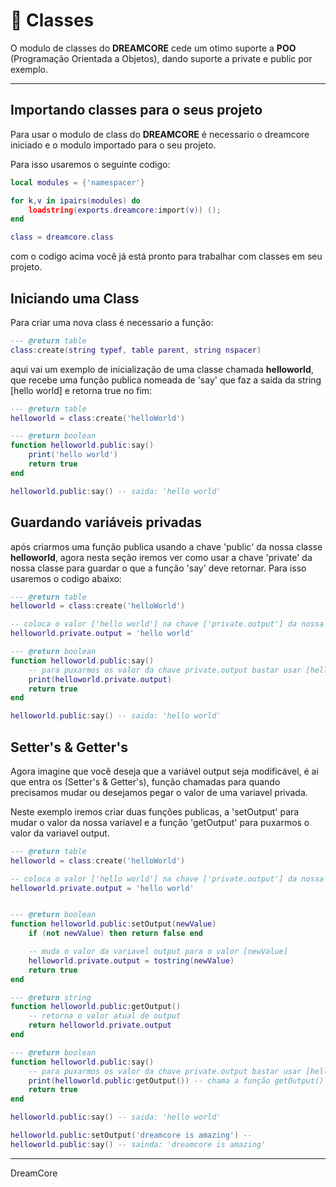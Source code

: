 # 📜 Classes #

O modulo de classes do **DREAMCORE** cede um otimo suporte a
**POO** (Programação Orientada a Objetos), dando suporte a private e public por exemplo.

---

## Importando classes para o seus projeto ##

Para usar o modulo de class do **DREAMCORE** é necessario o dreamcore iniciado e o modulo importado para o seu projeto.

Para isso usaremos o seguinte codigo:

```lua
local modules = {'namespacer'} 

for k,v in ipairs(modules) do
    loadstring(exports.dreamcore:import(v)) ();
end

class = dreamcore.class
```

com o codigo acima você já está pronto para trabalhar com classes em seu projeto.

## Iniciando uma Class ##

Para criar uma nova class é necessario a função:

```lua
--- @return table
class:create(string typef, table parent, string nspacer)
```

aqui vai um exemplo de inicialização de uma classe chamada **helloworld**, que recebe uma função publica nomeada de 'say' que faz a saida da string [hello world] e retorna true no fim:

```lua
--- @return table
helloworld = class:create('helloWorld')

--- @return boolean
function helloworld.public:say()
    print('hello world')
    return true
end

helloworld.public:say() -- saida: 'hello world'
```

## Guardando variáveis privadas ##

após criarmos uma função publica usando a chave 'public' da nossa classe **helloworld**, agora nesta seção iremos ver como usar a chave 'private' da nossa classe para guardar o que a função 'say' deve retornar. Para isso usaremos o codigo abaixo:

```lua
--- @return table
helloworld = class:create('helloWorld')

-- coloca o valor ['hello world'] na chave ['private.output'] da nossa classe
helloworld.private.output = 'hello world'

--- @return boolean
function helloworld.public:say()
    -- para puxarmos os valor da chave private.output bastar usar [helloworld.private.output]
    print(helloworld.private.output)
    return true
end

helloworld.public:say() -- saida: 'hello world'
```

## Setter's & Getter's ##

Agora imagine que você deseja que a variável output seja modificável, é ai que entra os (Setter's & Getter's), função chamadas para quando precisamos mudar ou desejamos pegar o valor de uma variavel privada.

Neste exemplo iremos criar duas funções publicas, a 'setOutput' para mudar o valor da nossa variavel e a função 'getOutput' para puxarmos o valor da variavel output.

```lua
--- @return table
helloworld = class:create('helloWorld')

-- coloca o valor ['hello world'] na chave ['private.output'] da nossa classe
helloworld.private.output = 'hello world'


--- @return boolean
function helloworld.public:setOutput(newValue)
    if (not newValue) then return false end

    -- muda o valor da variavel output para o valor [newValue]
    helloworld.private.output = tostring(newValue)
    return true
end

--- @return string
function helloworld.public:getOutput()
    -- retorna o valor atual de output
    return helloworld.private.output
end

--- @return boolean
function helloworld.public:say()
    -- para puxarmos os valor da chave private.output bastar usar [helloworld.private.output]
    print(helloworld.public:getOutput()) -- chama a função getOutput()
    return true
end

helloworld.public:say() -- saida: 'hello world'

helloworld.public:setOutput('dreamcore is amazing') -- 
helloworld.public:say() -- sainda: 'dreamcore is amazing'
```

***

DreamCore
